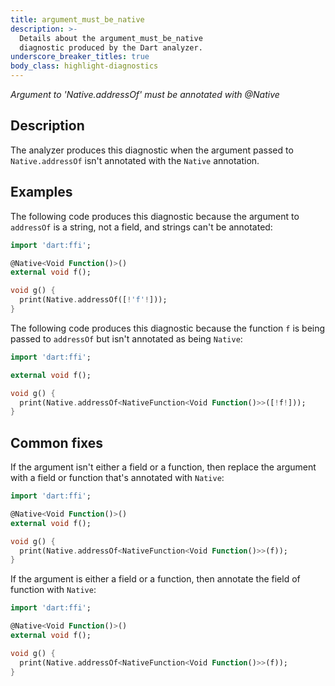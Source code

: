 ```yaml
---
title: argument_must_be_native
description: >-
  Details about the argument_must_be_native
  diagnostic produced by the Dart analyzer.
underscore_breaker_titles: true
body_class: highlight-diagnostics
---
```


_Argument to 'Native.addressOf' must be annotated with @Native_

## Description

The analyzer produces this diagnostic when the argument passed to
`Native.addressOf` isn't annotated with the `Native` annotation.

## Examples

The following code produces this diagnostic because the argument to
`addressOf` is a string, not a field, and strings can't be annotated:

```dart
import 'dart:ffi';

@Native<Void Function()>()
external void f();

void g() {
  print(Native.addressOf([!'f'!]));
}
```

The following code produces this diagnostic because the function `f` is
being passed to `addressOf` but isn't annotated as being `Native`:

```dart
import 'dart:ffi';

external void f();

void g() {
  print(Native.addressOf<NativeFunction<Void Function()>>([!f!]));
}
```

## Common fixes

If the argument isn't either a field or a function, then replace the
argument with a field or function that's annotated with `Native`:

```dart
import 'dart:ffi';

@Native<Void Function()>()
external void f();

void g() {
  print(Native.addressOf<NativeFunction<Void Function()>>(f));
}
```

If the argument is either a field or a function, then annotate the field
of function with `Native`:

```dart
import 'dart:ffi';

@Native<Void Function()>()
external void f();

void g() {
  print(Native.addressOf<NativeFunction<Void Function()>>(f));
}
```
